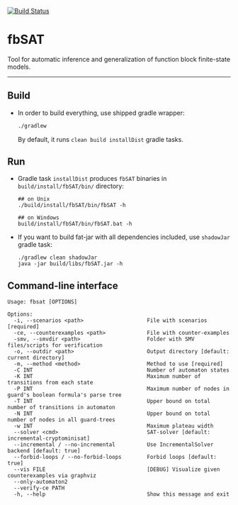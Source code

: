 [ ![Build Status](https://travis-ci.org/Lipen/fbSAT.svg) ](https://travis-ci.org/Lipen/fbSAT)

# fbSAT

Tool for automatic inference and generalization of function block finite-state models.

---

## Build

* In order to build everything, use shipped gradle wrapper:

    ```sh
    ./gradlew
    ```

    By default, it runs `clean build installDist` gradle tasks.

## Run

* Gradle task `installDist` produces `fbSAT` binaries in `build/install/fbSAT/bin/` directory:

    ```
    ## on Unix
    ./build/install/fbSAT/bin/fbSAT -h

    ## on Windows
    build/install/fbSAT/bin/fbSAT.bat -h
    ```

* If you want to build fat-jar with all dependencies included, use `shadowJar` gradle task:

    ```
    ./gradlew clean shadowJar
    java -jar build/libs/fbSAT.jar -h
    ```

## Command-line interface

```
Usage: fbsat [OPTIONS]

Options:
  -i, --scenarios <path>                    File with scenarios [required]
  -ce, --counterexamples <path>             File with counter-examples
  -smv, --smvdir <path>                     Folder with SMV files/scripts for verification
  -o, --outdir <path>                       Output directory [default: current directory]
  -m, --method <method>                     Method to use [required]
  -C INT                                    Number of automaton states
  -K INT                                    Maximum number of transitions from each state
  -P INT                                    Maximum number of nodes in guard's boolean formula's parse tree
  -T INT                                    Upper bound on total number of transitions in automaton
  -N INT                                    Upper bound on total number of nodes in all guard-trees
  -w INT                                    Maximum plateau width
  --solver <cmd>                            SAT-solver [default: incremental-cryptominisat]
  --incremental / --no-incremental          Use IncrementalSolver backend [default: true]
  --forbid-loops / --no-forbid-loops        Forbid loops [default: true]
  --vis FILE                                [DEBUG] Visualize given counterexamples via graphviz
  --only-automaton2
  --verify-ce PATH
  -h, --help                                Show this message and exit
```

